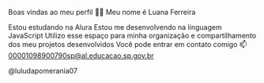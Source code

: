 Boas vindas ao meu perfil 💙💙
Meu nome é Luana Ferreira 

Estou estudando na Alura
Estou me desenvolvendo na linguagem JavaScript
Utilizo esse espaço para minha organização e compartilhamento dos meu projetos desenvolvidos
Você pode entrar em contato comigo 📫
00001098900790sp@al.educacao.sp.gov.br

@luludapomerania07
